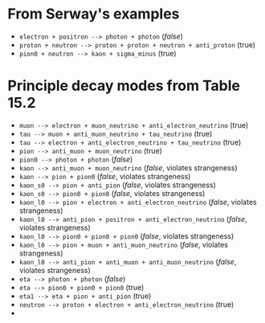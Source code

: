 # From Serway's examples
* `electron + positron --> photon + photon`                         (*false*)
* `proton + neutron --> proton + proton + neutron + anti_proton`    (true)
* `pion0 + neutron --> kaon + sigma_minus`                          (true)

# Principle decay modes from Table 15.2

* `muon --> electron + muon_neutrino + anti_electron_neutrino`      (true)
* `tau --> muon + anti_muon_neutrino + tau_neutrino`                (true)
* `tau --> electron + anti_electron_neutrino + tau_neutrino`        (true)
* `pion --> anti_muon + muon_neutrino`                              (true)
* `pion0 --> photon + photon`                                       (*false*)
* `kaon --> anti_muon + muon_neutrino`                              (*false*, violates strangeness)
* `kaon --> pion + pion0`                                           (*false*, violates strangeness)
* `kaon_s0 --> pion + anti_pion`                                    (*false*, violates strangeness)
* `kaon_s0 --> pion0 + pion0`                                       (*false*, violates strangeness)
* `kaon_l0 --> pion + electron + anti_electron_neutrino`            (*false*, violates strangeness)
* `kaon_l0 --> anti_pion + positron + anti_electron_neutrino`       (*false*, violates strangeness)
* `kaon_l0 --> pion0 + pion0 + pion0`                               (*false*, violates strangeness)
* `kaon_l0 --> pion + muon + anti_muon_neutrino`                    (*false*, violates strangeness)
* `kaon_l0 --> anti_pion + anti_muon + anti_muon_neutrino`          (*false*, violates strangeness)
* `eta --> photon + photon`                                         (*false*)
* `eta --> pion0 + pion0 + pion0`                                   (true)
* `eta1 --> eta + pion + anti_pion`                                 (true)
* `neutron --> proton + electron + anti_electron_neutrino`          (true)
*
